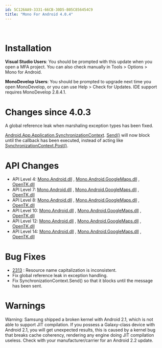 ```yaml
---
id: 5C126AA9-3331-66CB-30D5-B05C856454C9
title: "Mono For Android 4.0.4"
---
```


&nbsp;

 <a name="Installation" class="injected"></a>


# Installation

 **Visual Studio Users**: You should be prompted with this update
when you open a MFA project. You can also check manually in Tools &gt; Options
&gt; Mono for Android.

 **MonoDevelop Users**: You should be prompted to upgrade next
time you open MonoDevelop, or you can use Help &gt; Check for Updates. IDE
support requires MonoDevelop 2.8.4.1.

 <a name="Changes_since_4.0.3" class="injected"></a>


# Changes since 4.0.3

A global reference leak when marshaling exception types has been fixed.

 [Android.App.Application.SynchronizationContext](http://androidapi.xamarin.com/?link=P%3aAndroid.App.Application.SynchronizationContext). [Send()](http://androidapi.xamarin.com/?link=M%3aSystem.Threading.SynchronizationContext.Send(System.Threading.SendOrPostCallback%2cSystem.Object)) will now block until the callback has been executed,
instead of acting like [SynchronizationContext.Post()](http://androidapi.xamarin.com/?link=M%3aSystem.Threading.SynchronizationContext.Post(System.Threading.SendOrPostCallback%2cSystem.Object)).

 <a name="API_Changes" class="injected"></a>


# API Changes

-  API Level 4:  [Mono.Android.dll](/guides//android_api_changes/release_4.0.4/level_4_diff/monoandroid.dll) ,  [Mono.Android.GoogleMaps.dll](/guides//android_api_changes/release_4.0.4/level_4_diff/mono.android.googlemaps.dll) ,  [OpenTK.dll](/guides//android_api_changes/release_4.0.4/level_4_diff/opentk.dll) 
-  API Level 7:  [Mono.Android.dll](/guides//android_api_changes/release_4.0.4/level_7_diff/monoandroid.dll) ,  [Mono.Android.GoogleMaps.dll](/guides//android_api_changes/release_4.0.4/level_7_diff/mono.android.googlemaps.dll) ,  [OpenTK.dll](/guides//android_api_changes/release_4.0.4/level_7_diff/opentk.dll) 
-  API Level 8:  [Mono.Android.dll](/guides//android_api_changes/release_4.0.4/level_8_diff/monoandroid.dll) ,  [Mono.Android.GoogleMaps.dll](/guides//android_api_changes/release_4.0.4/level_8_diff/mono.android.googlemaps.dll) ,  [OpenTK.dll](/guides//android_api_changes/release_4.0.4/level_8_diff/opentk.dll) 
-  API Level 10:  [Mono.Android.dll](/guides//android_api_changes/release_4.0.4/level_10_diff/monoandroid.dll) ,  [Mono.Android.GoogleMaps.dll](/guides//android_api_changes/release_4.0.4/level_10_diff/mono.android.googlemaps.dll) ,  [OpenTK.dll](/guides//android_api_changes/release_4.0.4/level_10_diff/opentk.dll) 
-  API Level 12:  [Mono.Android.dll](/guides//android_api_changes/release_4.0.4/level_12_diff/monoandroid.dll) ,  [Mono.Android.GoogleMaps.dll](/guides//android_api_changes/release_4.0.4/level_12_diff/mono.android.googlemaps.dll) ,  [OpenTK.dll](/guides//android_api_changes/release_4.0.4/level_12_diff/opentk.dll) 
-  API Level 14:  [Mono.Android.dll](/guides//android_api_changes/release_4.0.4/level_14_diff/monoandroid.dll) ,  [Mono.Android.GoogleMaps.dll](/guides//android_api_changes/release_4.0.4/level_14_diff/mono.android.googlemaps.dll) ,  [OpenTK.dll](/guides//android_api_changes/release_4.0.4/level_14_diff/opentk.dll) 


 <a name="Bug_Fixes" class="injected"></a>


# Bug Fixes

-   [2313](https://bugzilla.xamarin.com/show_bug.cgi?id=2313) : Resource name capitalization is inconsistent. 
-  Fix global reference leak in exception handling.
-  Fix SynchronizationContext.Send() so that it blocks until the message has been sent. 


 <a name="Warnings" class="injected"></a>


# Warnings

Warning: Samsung shipped a broken kernel with Android 2.1, which is not able
to support JIT compilation. If you possess a Galaxy-class device with Android
2.1, you will get unexpected results, this is caused by a kernel bug that breaks
cache coherency, rendering any engine doing JIT compilation useless. Check with
your manufacturer/carrier for an Android 2.2 update.
